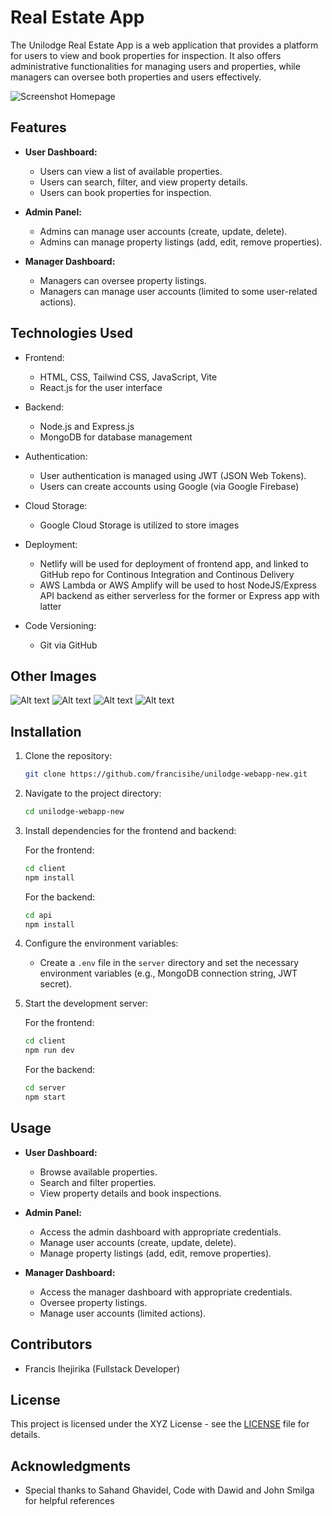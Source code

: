 # Real Estate App

The Unilodge Real Estate App is a web application that provides a platform for users to view and book properties for inspection. It also offers administrative functionalities for managing users and properties, while managers can oversee both properties and users effectively.

![Screenshot Homepage](<screenshots/Screenshot from 2023-11-13 15-25-52.png>)

## Features

- **User Dashboard:**
  - Users can view a list of available properties.
  - Users can search, filter, and view property details.
  - Users can book properties for inspection.

- **Admin Panel:**
  - Admins can manage user accounts (create, update, delete).
  - Admins can manage property listings (add, edit, remove properties).

- **Manager Dashboard:**
  - Managers can oversee property listings.
  - Managers can manage user accounts (limited to some user-related actions).

## Technologies Used

- Frontend:
  - HTML, CSS, Tailwind CSS, JavaScript, Vite
  - React.js for the user interface

- Backend:
  - Node.js and Express.js
  - MongoDB for database management

- Authentication:
  - User authentication is managed using JWT (JSON Web Tokens).
  - Users can create accounts using Google (via Google Firebase)

- Cloud Storage: 
  - Google Cloud Storage is utilized to store images

- Deployment:
  - Netlify will be used for deployment of frontend app, and linked to GitHub repo for Continous Integration and Continous Delivery
  - AWS Lambda or AWS Amplify will be used to host NodeJS/Express API backend as either serverless for the former or Express app with latter

- Code Versioning:
  - Git via GitHub

## Other Images

![Alt text](<screenshots/Screenshot from 2023-11-13 15-26-07.png>) 
![Alt text](<screenshots/Screenshot from 2023-11-13 15-27-01.png>) 
![Alt text](<screenshots/Screenshot from 2023-11-13 16-52-38.png>) 
![Alt text](<screenshots/Screenshot from 2023-11-13 16-53-04.png>)

## Installation

1. Clone the repository:
   ```bash
   git clone https://github.com/francisihe/unilodge-webapp-new.git
   ```

2. Navigate to the project directory:
   ```bash
   cd unilodge-webapp-new
   ```

3. Install dependencies for the frontend and backend:

   For the frontend:
   ```bash
   cd client
   npm install
   ```

   For the backend:
   ```bash
   cd api
   npm install
   ```

4. Configure the environment variables:

   - Create a `.env` file in the `server` directory and set the necessary environment variables (e.g., MongoDB connection string, JWT secret).

5. Start the development server:

   For the frontend:
   ```bash
   cd client
   npm run dev
   ```

   For the backend:
   ```bash
   cd server
   npm start
   ```

## Usage

- **User Dashboard:**
  - Browse available properties.
  - Search and filter properties.
  - View property details and book inspections.

- **Admin Panel:**
  - Access the admin dashboard with appropriate credentials.
  - Manage user accounts (create, update, delete).
  - Manage property listings (add, edit, remove properties).

- **Manager Dashboard:**
  - Access the manager dashboard with appropriate credentials.
  - Oversee property listings.
  - Manage user accounts (limited actions).

## Contributors

- Francis Ihejirika (Fullstack Developer)

## License

This project is licensed under the XYZ License - see the [LICENSE](LICENSE) file for details.

## Acknowledgments

- Special thanks to Sahand Ghavidel, Code with Dawid and John Smilga for helpful references

